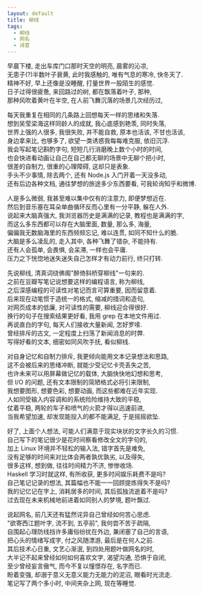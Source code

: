 ```yaml
---
layout: default
title: 柳线
tags:
  - 柳线
  - 网名
  - 诗意
---
```

  
早晨下楼, 走出车库门口那时天空的明亮, 晨雾的沁凉,  
无患子(?)半数叶子衰黄, 此时我感触的, 唯有气息的寒冷, 快冬天了.  
精神不好, 早上还像是没睡醒, 打量世界一股陌生的感觉.  
日子过得很疲惫, 来回路过的树, 都在飘落着叶子, 那种,  
那种风吹着黄叶在半空, 在人前飞舞沉落的场景几次经历过,  
  
每天我重复在相同的几条路上回想每天一样的思绪和失落.  
想到吴莹梁海这样同龄人的成就, 我心底感到艳羡, 同时失落,  
世界上强的人很多, 我很失败, 并不能自救, 原本也活该, 不甘也活该,  
身边拿来比, 也够多了, 欲望一类诱惑我每每难克服, 依旧沉浮.  
我会写起笔记斟酌字句, 短短几行消磨晚上数个小时的时间,  
也会快进看动画让自己在自己都无聊的场景中无聊个把小时,  
很差的自制力, 很重的心理障碍, 这却只是表象.  
手头不少事情, 除去两个, 还有 Node.js 入门开着一天没多动,  
还有后边各种文档, 通往梦想的旅途多少东西要看, 可我轮询知乎和微博.  
  
人是多么微弱, 我甚至难以集中仅有的注意力, 即便梦想近在.  
然后到音乐塞在耳朵单曲循环反而心里有一分平静, 躲在人外.  
说起来大脑真强大, 我浏览器历史是满满的记录, 教程也是满满的字,  
而这么多东西都可以存在大脑里面, 数量, 那么多, 海量,  
偏偏我无数脑海里的东西频频忘记, 难以连贯, 如同不知什么的脆.  
大脑是多么凌乱的, 走入其中, 各种飞舞了错杂, 不能持有.  
还有人会孤单, 会畏惧, 会呆滞, 一样也会平庸.  
压力之下恍惚地迷失迷失自己怎样才有动力前行, 终只打转.  
  
先说柳线, 清真词绕佛阁"醉倚斜桥穿柳线"一句来的.  
之前在豆瓣写笔记说想要这样的编程语言, 称为柳线,  
之后深感编程的可读性对笔记而言可算重要, 因而留意着.  
后来现在动笔惯于造统一的格式, 缩减的措词和造句,  
对网页成本的低廉, 对可读性的需要, 柳线迎合得很好.  
换行的句子在搜索结果更好看, 我用 grep 在本地文件用过.  
再说直白的字句, 每天人们接收大量新闻, 怎好罗嗦.  
曾经排斥的古文, 一定程度上扫荡了新闻消息的时弊.  
写得好看的文本, 细密如同风吹手抚, 看似柳线.  
  
对自身记忆和自制力排斥, 我更倾向能用文本记录想法和思路,  
这不会被后来的思绪冲断, 就能少受记忆卡壳丢失之苦,  
也许未来可以用屏幕做记忆的载体, 大脑快快地幻想和思考,  
但 I/O 的问题, 还有文本限制的简陋格式必将引来限制,  
我想要图形, 想要色彩, 想要动画, 而这些都难在近年实现.  
人如同受输入内容调和的系统险险维持大致的平稳,  
仗着平稳, 两轮的车子和喷气的火箭才得以迅速前进,  
当我希望加速, 却发现能投入的都不能满足, 于是摇摇欲坠.  
  
好了, 上面个人想法, 可能人们满意于现实块状的文字长久的习惯.  
自己写下的笔记很少是花时间察看修改全文的字句的,  
加上 Linux 环境并不轻松的输入法, 错字首先是难免,  
没有足够的时间来对比体会两者孰优孰劣, 以及得失,  
很多这样, 想到做, 往往时间精力不济, 惨惨收场.  
Haskell 学习时就这样, 有所收获, 更多时间娱乐耗费不是吗?  
自己笔记记录的想法, 其篇幅也不能一一回顾提炼得失不是吗?  
我的记忆记在字上, 消耗居多的时间, 其后孤独流逝着不是吗?  
过去现在未来机械地前进着如同别人的梦境, 题叶飘过.  
  
说起网名, 前几天还有猛然诧异自己曾经如何苦心思虑.  
"欲寄西江题叶字, 流不到, 五亭前", 我何尝不苦于疏隔,  
自围起心理防线挡许多庸俗纷扰在外边, 兼闭塞了自己的言语,  
把心头的情绪写成字, 付之风随漂游, 最后是在何人之前.  
其后技术心日重, 文艺心渐泯, 到四处用题叶做网名的时,  
大半记不起来曾经如何如何喜欢文字, 渴望沟通, 恐惧于自闭,  
至少曾经妄言傲气, 而今不复以憧憬存在, 名字而已.  
盼着变强, 却溺于意义无意义能力无能力的泥沼, 眼看时光流走.  
笔记写了两个多小时, 中间夹杂上网, 现在等睡觉.  
